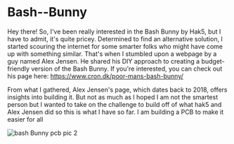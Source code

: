 # Bash--Bunny

Hey there! So, I've been really interested in the Bash Bunny by Hak5, but I have to admit, it's quite pricey. Determined to find an alternative solution, I started scouring the internet for some smarter folks who might have come up with something similar. That's when I stumbled upon a webpage by a guy named Alex Jensen. He shared his DIY approach to creating a budget-friendly version of the Bash Bunny. If you're interested, you can check out his page here: https://www.cron.dk/poor-mans-bash-bunny/

From what I gathered, Alex Jensen's page, which dates back to 2018, offers insights into building it. But not as much as I hoped I am not the smartest person but I wanted to take on the challenge to build off of what hak5 and Alex Jensen did so this is what I have so far. I am building a PCB to make it easier for all


![bash Bunny pcb pic 2](https://github.com/Echo132/Bash--Bunny/assets/112459359/c49f7a5e-7528-4c3f-89ff-1005be8ec855)
